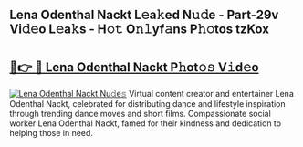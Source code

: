 ## Lena Odenthal Nackt L𝚎a𝚔ed N𝚞𝚍e - Part-29v Vi𝚍𝚎o L𝚎a𝚔s - H𝚘𝚝 O𝚗𝚕yf𝚊ns P𝚑𝚘tos tzKox

# <h2><a href="http://kf8d3v.oniu.top/?m=Lena+Odenthal+Nackt">🔗👉 🔴 Lena Odenthal Nackt P𝚑ot𝚘𝚜 V𝚒d𝚎o</a></h2>

[![Lena Odenthal Nackt Nu𝚍e𝚜](https://i.imgur.com/0qMVB7G.gif)](http://kf8d3v.oniu.top/?m=Lena+Odenthal+Nackt)
Virtual content creator and entertainer Lena Odenthal Nackt, celebrated for distributing dance and lifestyle inspiration through trending dance moves and short films. Compassionate social worker Lena Odenthal Nackt, famed for their kindness and dedication to helping those in need.  
